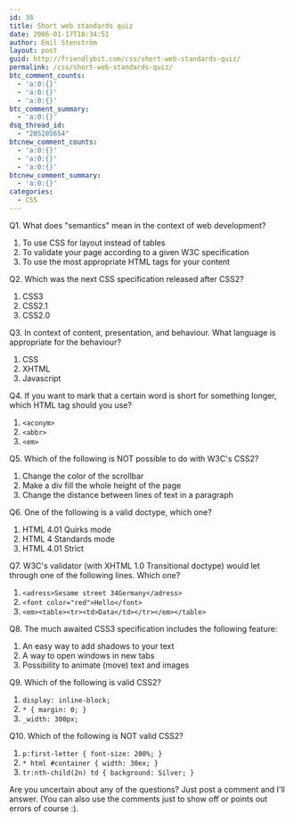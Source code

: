 ```yaml
---
id: 38
title: Short web standards quiz
date: 2006-01-17T18:34:51
author: Emil Stenström
layout: post
guid: http://friendlybit.com/css/short-web-standards-quiz/
permalink: /css/short-web-standards-quiz/
btc_comment_counts:
  - 'a:0:{}'
  - 'a:0:{}'
  - 'a:0:{}'
btc_comment_summary:
  - 'a:0:{}'
dsq_thread_id:
  - "205285654"
btcnew_comment_counts:
  - 'a:0:{}'
  - 'a:0:{}'
  - 'a:0:{}'
btcnew_comment_summary:
  - 'a:0:{}'
categories:
  - CSS
---
```

<p class="first">
  Q1. What does "semantics" mean in the context of web development?
</p>

  1. To use CSS for layout instead of tables
  1. To validate your page according to a given W3C specification
  1. To use the most appropriate HTML tags for your content

<p class="first">
  Q2. Which was the next CSS specification released after CSS2?
</p>

  1. CSS3
  1. CSS2.1
  1. CSS2.0

<p class="first">
  Q3. In context of content, presentation, and behaviour. What language is appropriate for the behaviour?
</p>

  1. CSS
  1. XHTML
  1. Javascript

<p class="first">
  Q4. If you want to mark that a certain word is short for something longer, which HTML tag should you use?
</p>

  1. `<aconym>`
  1. `<abbr>`
  1. `<em>`

<p class="first">
  Q5. Which of the following is NOT possible to do with W3C's CSS2?
</p>

  1. Change the color of the scrollbar
  1. Make a div fill the whole height of the page
  1. Change the distance between lines of text in a paragraph

<p class="first">
  Q6. One of the following is a valid doctype, which one?
</p>

  1. HTML 4.01 Quirks mode
  1. HTML 4 Standards mode
  1. HTML 4.01 Strict

<p class="first">
  Q7. W3C's validator (with XHTML 1.0 Transitional doctype) would let through one of the following lines. Which one?
</p>

  1. `<adress>Sesame street 34Germany</adress>`
  1. `<font color="red">Hello</font>`
  1. `<em><table><tr><td>Data</td></tr></em></table>`

<p class="first">
  Q8. The much awaited CSS3 specification includes the following feature:
</p>

  1. An easy way to add shadows to your text
  1. A way to open windows in new tabs
  1. Possibility to animate (move) text and images

<p class="first">
  Q9. Which of the following is valid CSS2?
</p>

  1. `display: inline-block;`
  1. `* { margin: 0; }`
  1. `_width: 300px;`

<p class="first">
  Q10. Which of the following is NOT valid CSS2?
</p>

  1. `p:first-letter { font-size: 200%; }`
  1. `* html #container { width: 30ex; }`
  1. `tr:nth-child(2n) td { background: Silver; }`

Are you uncertain about any of the questions? Just post a comment and I'll answer. (You can also use the comments just to show off or points out errors of course :).

